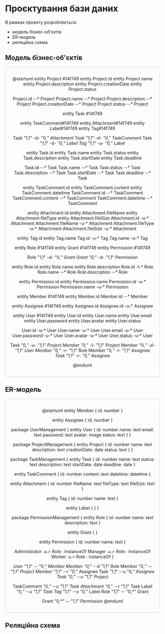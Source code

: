 # Проєктування бази даних

В рамках проекту розробляється: 
- модель бізнес-об'єктів 
- ER-модель
- реляційна схема

## Модель бізнес-об'єктів

<center style="
   border-radius:4px;
   border: 1px solid #cfd7e6;
   box-shadow: 0 1px 3px 0 rgba(89,105,129,.05), 0 1px 1px 0 rgba(0,0,0,.025);
   padding: 1em;"
>

@startuml
entity Project #14f749
entity Project.id
entity Project.name
entity Project.description
entity Project.creationDate
entity Project.status

Project.id --* Project
Project.name --* Project
Project.description --* Project
Project.creationDate --* Project
Project.status --* Project



entity Task #14f749

entity TaskComment#14f749
entity Attachment#14f749
entity Label#14f749
entity Tag#14f749

Task "1,1" -d- "0,*" Attachment
Task "1,1" -d- "0,*" TaskComment
Task "1,1" -d- "0,*" Label
Tag "1,1" -u- "0,*" Label

entity Task.id
entity Task.name
entity Task.status
entity Task.description
entity Task.startDate
entity Task.deadline

Task.id --* Task
Task.name --* Task
Task.status --* Task
Task.description --* Task
Task.startDate --* Task
Task.deadline --* Task

entity TaskComment.id
entity TaskComment.content
entity TaskComment.datetime
TaskComment.id --* TaskComment
TaskComment.content --* TaskComment
TaskComment.datetime --* TaskComment

entity Attachment.id
entity Attachment.fileName
entity Attachment.fileType
entity Attachment.fileSize
Attachment.id -u-* Attachment
Attachment.fileName -u-* Attachment
Attachment.fileType -u-* Attachment
Attachment.fileSize -u-* Attachment

entity Tag.id
entity Tag.name
Tag.id -u-* Tag
Tag.name -u-* Tag



entity Role #14f749
entity Grant #14f749
entity Permission #14f749

Role "1,1" -d- "0,*" Grant
Grant "0,*" -d- "1,1" Permission

entity Role.id
entity Role.name
entity Role.description
Role.id -l-* Role
Role.name --* Role
Role.description --* Role

entity Permission.id
entity Permission.name
Permission.id -u-* Permission
Permission.name -u-* Permission



entity Member #14f749
entity Member.id
Member.id --* Member



entity Assignee #14f749
entity Assignee.id
Assignee.id -u-* Assignee



entity User #14f749
entity User.id
entity User.name
entity User.email
entity User.password
entity User.avatar
entity User.status

User.id -u-* User
User.name -u-* User
User.email -u-* User
User.password -u-* User
User.avatar -u-* User
User.status -u-* User



Task "0,*" -u- "1,1" Project
Member "0,*" -l- "1,1" Project
Member "0,*" -d- "1,1" User
Member "0,*" -r- "1,1" Role
Member "0,*" -l- "1,1" Assignee
Task "1,1" -r- "0,*" Assignee

@enduml

</center>

## ER-модель

<center style="
   border-radius:4px;
   border: 1px solid #cfd7e6;
   box-shadow: 0 1px 3px 0 rgba(89,105,129,.05), 0 1px 1px 0 rgba(0,0,0,.025);
   padding: 1em;"
>

@startuml
entity Member {
    id: number
  }

  entity Assignee {
    id: number
  }

package UserManagement {
  entity User {
    id: number
    name: text
    email: text
    password: text
    avatar: image
    status: text
  }
}

package ProjectManagement {
  entity Project {
    id: number
    name: text
    description: text
    creationDate: date
    status: text
  }
}

package TaskManagement {
  entity Task {
    id: number
    name: text
    status: text
    description: text
    startDate: date
    deadline: date
  }

  entity TaskComment {
    id: number
    content: text
    datetime: datetime
  }

  entity Attachment {
    id: number
    fileName: text
    fileType: text
    fileSize: text
  }

  entity Tag {
    id: number
    name: text
  }

  entity Label {
  }
}

package PermissionManagement {
  entity Role {
    id: number
    name: text
    description: text
  }

  entity Grant {
  }

  entity Permission {
    id: number
    name: text
  }

  Administrator .u.> Role : instanceOf
  Manager .u.> Role : instanceOf
  Worker .u.> Role : instanceOf
}


User "1,1" -- "0,*" Member
Member "0,*" --d "1,1" Role
Member "0,*" -- "1,1" Project
Member "1,1" --r "0,*" Assignee
Task "1,1" --u "0,*" Assignee
Task "0,*" --u "1,1" Project

TaskComment "0,*" --u "1,1" Task
Attachment "0,*" --r "1,1" Task
Label "0,*" --u "1,1" Task
Tag "1,1" --u "0,*" Label
Role "1,1" -- "0,*" Grant

Grant "0,*" -- "1,1" Permission
@enduml

</center> 

## Реляційна схема
